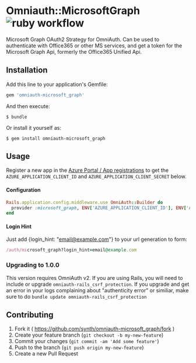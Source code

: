 # Omniauth::MicrosoftGraph ![ruby workflow](https://github.com/synth/omniauth-microsoft_graph/actions/workflows/ruby.yml/badge.svg)


Microsoft Graph OAuth2 Strategy for OmniAuth.
Can be used to authenticate with Office365 or other MS services, and get a token for the Microsoft Graph Api, formerly the Office365 Unified Api.

## Installation

Add this line to your application's Gemfile:

```ruby
gem 'omniauth-microsoft_graph'
```

And then execute:

    $ bundle

Or install it yourself as:

    $ gem install omniauth-microsoft_graph

## Usage

Register a new app in the [Azure Portal / App registrations](https://portal.azure.com/#view/Microsoft_AAD_RegisteredApps/ApplicationsListBlade) to get the `AZURE_APPLICATION_CLIENT_ID` and `AZURE_APPLICATION_CLIENT_SECRET` below.

#### Configuration
```ruby
Rails.application.config.middleware.use OmniAuth::Builder do
  provider :microsoft_graph, ENV['AZURE_APPLICATION_CLIENT_ID'], ENV['AZURE_APPLICATION_CLIENT_SECRET']
end
```

#### Login Hint
Just add {login_hint: "email@example.com"} to your url generation to form:
```ruby
/auth/microsoft_graph?login_hint=email@example.com
```
### Upgrading to 1.0.0
This version requires OmniAuth v2. If you are using Rails, you will need to include or upgrade `omniauth-rails_csrf_protection`. If you upgrade and get an error in your logs complaining about "authenticity error" or similiar, make sure to do `bundle update omniauth-rails_csrf_protection`

## Contributing

1. Fork it ( https://github.com/synth/omniauth-microsoft_graph/fork )
2. Create your feature branch (`git checkout -b my-new-feature`)
3. Commit your changes (`git commit -am 'Add some feature'`)
4. Push to the branch (`git push origin my-new-feature`)
5. Create a new Pull Request
